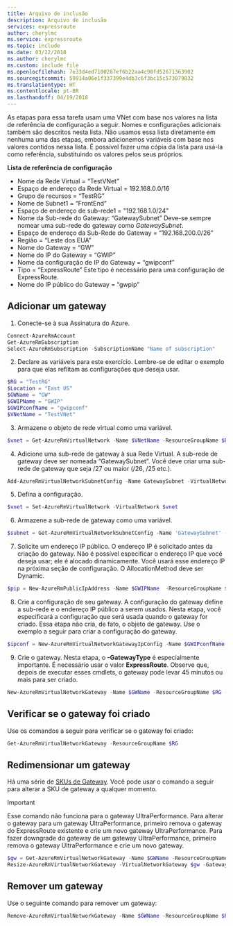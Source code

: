 ```yaml
---
title: Arquivo de inclusão
description: Arquivo de inclusão
services: expressroute
author: cherylmc
ms.service: expressroute
ms.topic: include
ms.date: 03/22/2018
ms.author: cherylmc
ms.custom: include file
ms.openlocfilehash: 7e33d4ed7100287ef6b22aa4c90fd52671363902
ms.sourcegitcommit: 59914a06e1f337399e4db3c6f3bc15c573079832
ms.translationtype: HT
ms.contentlocale: pt-BR
ms.lasthandoff: 04/19/2018
---
```

As etapas para essa tarefa usam uma VNet com base nos valores na lista de referência de configuração a seguir. Nomes e configurações adicionais também são descritos nesta lista. Não usamos essa lista diretamente em nenhuma uma das etapas, embora adicionemos variáveis com base nos valores contidos nessa lista. É possível fazer uma cópia da lista para usá-la como referência, substituindo os valores pelos seus próprios.

**Lista de referência de configuração**

* Nome da Rede Virtual = “TestVNet”
* Espaço de endereço da Rede Virtual = 192.168.0.0/16
* Grupo de recursos = “TestRG”
* Nome de Subnet1 = “FrontEnd” 
* Espaço de endereço de sub-rede1 = "192.168.1.0/24"
* Nome da Sub-rede do Gateway: “GatewaySubnet” Deve-se sempre nomear uma sub-rede do gateway como *GatewaySubnet*.
* Espaço de endereço da Sub-Rede do Gateway = “192.168.200.0/26”
* Região = “Leste dos EUA”
* Nome do Gateway = “GW”
* Nome do IP do Gateway = “GWIP”
* Nome da configuração de IP do Gateway = “gwipconf”
* Tipo = “ExpressRoute” Este tipo é necessário para uma configuração de ExpressRoute.
* Nome do IP público do Gateway = “gwpip”

## <a name="add-a-gateway"></a>Adicionar um gateway
1. Conecte-se à sua Assinatura do Azure.

  ```powershell 
  Connect-AzureRmAccount
  Get-AzureRmSubscription 
  Select-AzureRmSubscription -SubscriptionName "Name of subscription"
  ```
2. Declare as variáveis para este exercício. Lembre-se de editar o exemplo para que elas reflitam as configurações que deseja usar.

  ```powershell 
  $RG = "TestRG"
  $Location = "East US"
  $GWName = "GW"
  $GWIPName = "GWIP"
  $GWIPconfName = "gwipconf"
  $VNetName = "TestVNet"
  ```
3. Armazene o objeto de rede virtual como uma variável.

  ```powershell
  $vnet = Get-AzureRmVirtualNetwork -Name $VNetName -ResourceGroupName $RG
  ```
4. Adicione uma sub-rede de gateway à sua Rede Virtual. A sub-rede de gateway deve ser nomeada “GatewaySubnet”. Você deve criar uma sub-rede de gateway que seja /27 ou maior (/26, /25 etc.).

  ```powershell
  Add-AzureRmVirtualNetworkSubnetConfig -Name GatewaySubnet -VirtualNetwork $vnet -AddressPrefix 192.168.200.0/26
  ```
5. Defina a configuração.

  ```powershell
  $vnet = Set-AzureRmVirtualNetwork -VirtualNetwork $vnet
  ```
6. Armazene a sub-rede de gateway como uma variável.

  ```powershell
  $subnet = Get-AzureRmVirtualNetworkSubnetConfig -Name 'GatewaySubnet' -VirtualNetwork $vnet
  ```
7. Solicite um endereço IP público. O endereço IP é solicitado antes da criação do gateway. Não é possível especificar o endereço IP que você deseja usar; ele é alocado dinamicamente. Você usará esse endereço IP na próxima seção de configuração. O AllocationMethod deve ser Dynamic.

  ```powershell
  $pip = New-AzureRmPublicIpAddress -Name $GWIPName  -ResourceGroupName $RG -Location $Location -AllocationMethod Dynamic
  ```
8. Crie a configuração de seu gateway. A configuração do gateway define a sub-rede e o endereço IP público a serem usados. Nesta etapa, você especificará a configuração que será usada quando o gateway for criado. Essa etapa não cria, de fato, o objeto de gateway. Use o exemplo a seguir para criar a configuração do gateway.

  ```powershell
  $ipconf = New-AzureRmVirtualNetworkGatewayIpConfig -Name $GWIPconfName -Subnet $subnet -PublicIpAddress $pip
  ```
9. Crie o gateway. Nesta etapa, o **-GatewayType** é especialmente importante. É necessário usar o valor **ExpressRoute**. Observe que, depois de executar esses cmdlets, o gateway pode levar 45 minutos ou mais para ser criado.

  ```powershell
  New-AzureRmVirtualNetworkGateway -Name $GWName -ResourceGroupName $RG -Location $Location -IpConfigurations $ipconf -GatewayType Expressroute -GatewaySku Standard
  ```

## <a name="verify-the-gateway-was-created"></a>Verificar se o gateway foi criado
Use os comandos a seguir para verificar se o gateway foi criado:

```powershell
Get-AzureRmVirtualNetworkGateway -ResourceGroupName $RG
```

## <a name="resize-a-gateway"></a>Redimensionar um gateway
Há uma série de [SKUs de Gateway](../articles/expressroute/expressroute-about-virtual-network-gateways.md). Você pode usar o comando a seguir para alterar a SKU de gateway a qualquer momento.

> [!IMPORTANT]
> Esse comando não funciona para o gateway UltraPerformance. Para alterar o gateway para um gateway UltraPerformance, primeiro remova o gateway do ExpressRoute existente e crie um novo gateway UltraPerformance. Para fazer downgrade do gateway de um gateway UltraPerformance, primeiro remova o gateway UltraPerformance e crie um novo gateway.
> 
> 

```powershell
$gw = Get-AzureRmVirtualNetworkGateway -Name $GWName -ResourceGroupName $RG
Resize-AzureRmVirtualNetworkGateway -VirtualNetworkGateway $gw -GatewaySku HighPerformance
```

## <a name="remove-a-gateway"></a>Remover um gateway
Use o seguinte comando para remover um gateway:

```powershell
Remove-AzureRmVirtualNetworkGateway -Name $GWName -ResourceGroupName $RG
```
